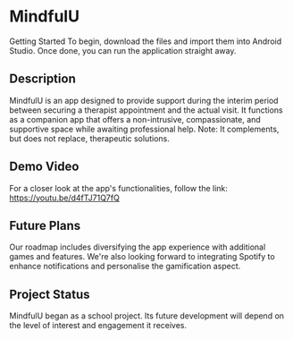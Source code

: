 # MindfulU
Getting Started
To begin, download the files and import them into Android Studio. Once done, you can run the application straight away.

## Description
MindfulU is an app designed to provide support during the interim period between securing a therapist appointment and the actual visit. It functions as a companion app that offers a non-intrusive, compassionate, and supportive space while awaiting professional help. Note: It complements, but does not replace, therapeutic solutions.

## Demo Video
For a closer look at the app's functionalities, follow the link: https://youtu.be/d4fTJ71Q7fQ

## Future Plans
Our roadmap includes diversifying the app experience with additional games and features. We're also looking forward to integrating Spotify to enhance notifications and personalise the gamification aspect.

## Project Status
MindfulU began as a school project. Its future development will depend on the level of interest and engagement it receives.
